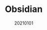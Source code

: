 ---
layout: post
comments: True
date: 20210101
title: Obsidian
topics: [[[020 Knowledgebase]]]
tags: []
status: in-progress
---